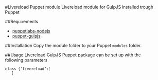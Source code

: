 #Livereload Puppet module
Livereload module for GulpJS installed trough Puppet

##Requirements
- [puppetlabs-nodejs](https://github.com/puppetlabs/puppetlabs-nodejs)
- [puppet-gulpjs](https://github.com/Edentic/puppet-gulpjs)

##Installation
Copy the module folder to your Puppet `modules` folder.

##Usage
Livereload GulpJS Puppet package can be set up with the following parameters
```
class {‘livereload’:]
   }
```